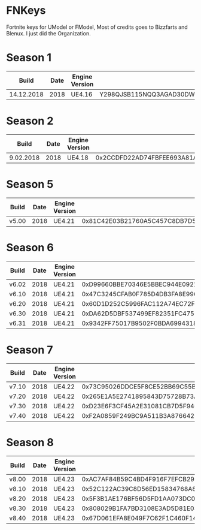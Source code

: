 # FNKeys
Fortnite keys for UModel or FModel, Most of credits goes to Bizzfarts and Blenux. I just did the Organization.

# Season 1
| Build                         | Date           	 |  Engine Version |                               Key                                |
| ----------------------------- | ---------------- | --------------- |------------------------------------------------------------------|
| 14.12.2018                    | 2018             | UE4.16          | Y298QJSB115NQQ3AGAD30DWN2QYRTI8CT6AP05L2PBV9QE92S94PDOVCCY06A38L |

# Season 2
| Build                         | Date           	 |  Engine Version |                               Key                                |
| ----------------------------- | ---------------- | --------------- |------------------------------------------------------------------|
| 9.02.2018                     | 2018             | UE4.18          |  0x2CCDFD22AD74FBFEE693A81AC11ACE57E6D10D0B8AC5FA90E793A130BC540ED4|

# Season 5
| Build                         | Date           	 |  Engine Version |                               Key                                |
| ----------------------------- | ---------------- | --------------- |------------------------------------------------------------------|
| v5.00                        | 2018             | UE4.21           |0x81C42E03B21760A5C457C8DB7D52BA066F0633D0891FD9E37CF118F27687924A|

# Season 6
| Build                         | Date           	 |  Engine Version |                               Key                                |
| ----------------------------- | ---------------- | --------------- |------------------------------------------------------------------|
| v6.02                         | 2018             | UE4.21          |0xD99660BBE70346E5BBEC944E0921051408B41CCB753F0CFA945A0F941C333E3B|
| v6.10                         | 2018             | UE4.21          |0x47C3245CFAB0F785D4DB3FA8E9967F887ECD623FA51308F1BD6BDB58FCFC6583|
| v6.20                         | 2018             | UE4.21          |0x60D1D252C5996FAC112A74EC72F84A6BCD2C61F7050812F70D0928B41A3D682A|
| v6.30                         | 2018             | UE4.21          |0xDA62D5DBF537499EF82351FC4751D2AFC82E35CAF19945BDD02E3C6BB9462491|
| v6.31                         | 2018             | UE4.21          |0x9342FF75017B9502F0BDA699431876241436FC556F1AE12E285E96D143FC8BDC|

# Season 7
| Build                         | Date           	 |  Engine Version |                               Key                                |
| ----------------------------- | ---------------- | --------------- |------------------------------------------------------------------|
| v7.10                         | 2018             | UE4.22          |0x73C95026DDCE5F8CE52BB69C55B8FA027E9FF58C6211D9001095AAC2ABDE6714|
| v7.20                         | 2018             | UE4.22          |0x265E1A5E2741895843D75728B73AEB6A814D3B0302FC69BE39BB3F408B9B54E6|
| v7.30                         | 2018             | UE4.22          |0xD23E6F3CF45A2E31081CB7D5F94C85EC50CCB1A804F8C90248F72FA3896912E4|
| v7.40                         | 2018             | UE4.22          |0xF2A0859F249BC9A511B3A8766420C6E943004CF0EAEE5B7CFFDB8F10953E994F|

# Season 8
| Build                         | Date           	 |  Engine Version |                               Key                                |
| ----------------------------- | ---------------- | --------------- |------------------------------------------------------------------|
| v8.00                         | 2018             | UE4.23          |0xAC7AF84B59C4BD4F916F7EFCB292B3A5897CFF7DD7A688AC8B3791A4EDF32E7B|
| v8.10                         | 2018             | UE4.23          |0x52C122AC39C8D56ED15834768A87D18AA26E74CA694060B9E6BCC1C39C0852FA|
| v8.20                         | 2018             | UE4.23          |0x5F3B1AE176BF56D5FD1AA073DC01868692ABC11B9186BB12D9235072BBAEE8E2|
| v8.30                         | 2018             | UE4.23          |0x808029B1FA7BD3108E3AD5D81E03B9CD001471FE1546B9B902A52113E3C01CEE|
| v8.40                         | 2018             | UE4.23          |0x67D061EFA8E049F7C62F1C460F14CD5AD7E601C13F3FB66F0FB090B72B721ACC|
